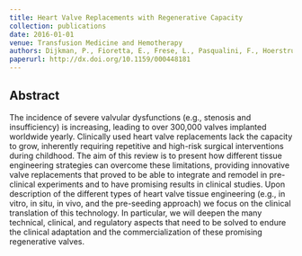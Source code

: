```yaml
---
title: Heart Valve Replacements with Regenerative Capacity
collection: publications
date: 2016-01-01
venue: Transfusion Medicine and Hemotherapy
authors: Dijkman, P., Fioretta, E., Frese, L., Pasqualini, F., Hoerstrup, S.
paperurl: http://dx.doi.org/10.1159/000448181
---
```

<h2> Abstract </h2>
<jats:p>The incidence of severe valvular dysfunctions (e.g., stenosis and insufficiency) is increasing, leading to over 300,000 valves implanted worldwide yearly. Clinically used heart valve replacements lack the capacity to grow, inherently requiring repetitive and high-risk surgical interventions during childhood. The aim of this review is to present how different tissue engineering strategies can overcome these limitations, providing innovative valve replacements that proved to be able to integrate and remodel in pre-clinical experiments and to have promising results in clinical studies. Upon description of the different types of heart valve tissue engineering (e.g., in vitro, in situ, in vivo, and the pre-seeding approach) we focus on the clinical translation of this technology. In particular, we will deepen the many technical, clinical, and regulatory aspects that need to be solved to endure the clinical adaptation and the commercialization of these promising regenerative valves.</jats:p>
<p align= "justify">
